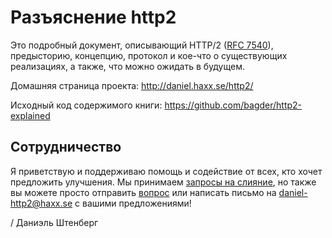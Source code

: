 Разъяснение http2
=================

Это подробный документ, описывающий HTTP/2 ([RFC
7540](https://httpwg.github.io/specs/rfc7540.html)), предысторию, концепцию,
протокол и кое-что о существующих реализациях, а также, что можно ожидать в
будущем.

Домашняя страница проекта: http://daniel.haxx.se/http2/

Исходный код содержимого книги: https://github.com/bagder/http2-explained

Сотрудничество
--------------

Я приветствую и поддерживаю помощь и содействие от всех, кто хочет предложить
улучшения. Мы принимаем [запросы на
слияние](https://github.com/bagder/http2-explained/pulls), но также вы можете
просто отправить [вопрос](https://github.com/bagder/http2-explained/issues) или
написать письмо на daniel-http2@haxx.se с вашими предложениями!

 / Даниэль Штенберг
